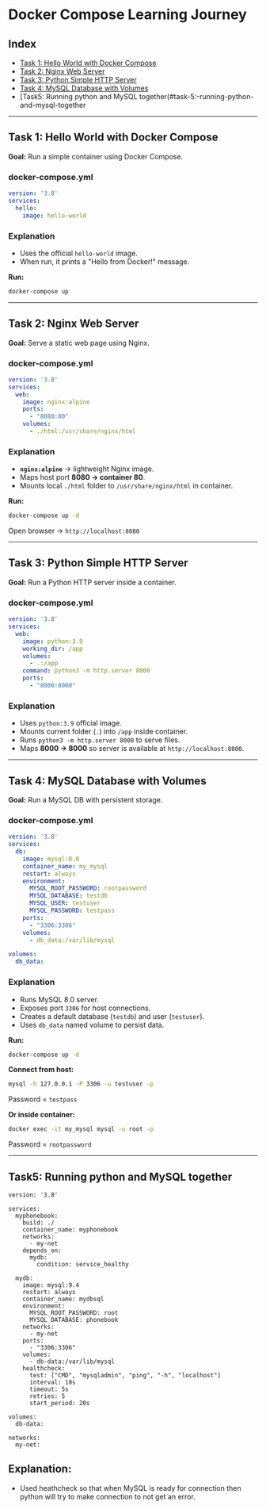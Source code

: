 # Docker Compose Learning Journey

## Index
- [Task 1: Hello World with Docker Compose](#task-1-hello-world-with-docker-compose)
- [Task 2: Nginx Web Server](#task-2-nginx-web-server)
- [Task 3: Python Simple HTTP Server](#task-3-python-simple-http-server)
- [Task 4: MySQL Database with Volumes](#task-4-mysql-database-with-volumes)
- [Task5: Running python and MySQL together(#task-5:-running-python-and-mysql-together

---

## Task 1: Hello World with Docker Compose

**Goal:** Run a simple container using Docker Compose.

### docker-compose.yml
```yaml
version: '3.8'
services:
  hello:
    image: hello-world
```

### Explanation
- Uses the official `hello-world` image.  
- When run, it prints a "Hello from Docker!" message.  

**Run:**
```bash
docker-compose up
```

---

## Task 2: Nginx Web Server

**Goal:** Serve a static web page using Nginx.

### docker-compose.yml
```yaml
version: '3.8'
services:
  web:
    image: nginx:alpine
    ports:
      - "8080:80"
    volumes:
      - ./html:/usr/share/nginx/html
```

### Explanation
- **`nginx:alpine`** → lightweight Nginx image.  
- Maps host port **8080 → container 80**.  
- Mounts local `./html` folder to `/usr/share/nginx/html` in container.  

**Run:**  
```bash
docker-compose up -d
```
Open browser → `http://localhost:8080`

---

## Task 3: Python Simple HTTP Server

**Goal:** Run a Python HTTP server inside a container.

### docker-compose.yml
```yaml
version: '3.8'
services:
  web:
    image: python:3.9
    working_dir: /app
    volumes:
      - .:/app
    command: python3 -m http.server 8000
    ports:
      - "8000:8000"
```

### Explanation
- Uses `python:3.9` official image.  
- Mounts current folder (`.`) into `/app` inside container.  
- Runs `python3 -m http.server 8000` to serve files.  
- Maps **8000 → 8000** so server is available at `http://localhost:8000`.

---

## Task 4: MySQL Database with Volumes

**Goal:** Run a MySQL DB with persistent storage.

### docker-compose.yml
```yaml
version: '3.8'
services:
  db:
    image: mysql:8.0
    container_name: my_mysql
    restart: always
    environment:
      MYSQL_ROOT_PASSWORD: rootpassword
      MYSQL_DATABASE: testdb
      MYSQL_USER: testuser
      MYSQL_PASSWORD: testpass
    ports:
      - "3306:3306"
    volumes:
      - db_data:/var/lib/mysql

volumes:
  db_data:
```

### Explanation
- Runs MySQL 8.0 server.  
- Exposes port `3306` for host connections.  
- Creates a default database (`testdb`) and user (`testuser`).  
- Uses `db_data` named volume to persist data.  

**Run:**
```bash
docker-compose up -d
```

**Connect from host:**
```bash
mysql -h 127.0.0.1 -P 3306 -u testuser -p
```
Password = `testpass`

**Or inside container:**
```bash
docker exec -it my_mysql mysql -u root -p
```
Password = `rootpassword`

---
## Task5: Running python and MySQL together

```docker
version: '3.8'

services:
  myphonebook:
    build: ./        
    container_name: myphonebook
    networks:
      - my-net
    depends_on:
      mydb:
        condition: service_healthy

  mydb:
    image: mysql:9.4
    restart: always
    container_name: mydbsql
    environment:
      MYSQL_ROOT_PASSWORD: root
      MYSQL_DATABASE: phonebook
    networks:
      - my-net
    ports:
      - "3306:3306"
    volumes:
      - db-data:/var/lib/mysql
    healthcheck:                      
      test: ["CMD", "mysqladmin", "ping", "-h", "localhost"]
      interval: 10s
      timeout: 5s
      retries: 5
      start_period: 20s

volumes:
  db-data:

networks:
  my-net:
```
## Explanation:
- Used heathcheck so that when MySQL is ready for connection then python will try to make connection to not get an error.